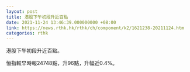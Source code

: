 ```yaml
---
layout: post
title: 港股下午初段升近百點
date: 2021-11-24 13:46:39.000000000 +08:00
link: https://news.rthk.hk/rthk/ch/component/k2/1621238-20211124.htm
categories: rthk
---
```


港股下午初段升近百點。

恒指較早時報24748點，升96點，升幅近0.4%。
